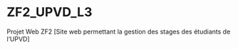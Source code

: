 ZF2_UPVD_L3
===========

Projet Web ZF2 [Site web permettant la gestion des stages des étudiants de l’UPVD]
